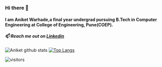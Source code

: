 ### Hi there 👋  
#### I am Aniket Warhade,a final year undergrad pursuing B.Tech in Computer Engineering at College of Engineering, Pune(COEP).
##### 📫 Reach me out on [Linkedin](https://www.linkedin.com/in/aniket-warhade-b699471b0/)

![Aniket github stats](https://github-readme-stats.vercel.app/api?username=aniketbwarhade&show_icons=true&theme=radical) [![Top Langs](https://github-readme-stats.vercel.app/api/top-langs/?username=aniketbwarhade&&hide=scss,prolog&&langs_count=8&layout=compact&show_icons=true&theme=radical)](https://github.com/aniketbwarhade/github-readme-stats)


![visitors](https://visitor-badge.laobi.icu/badge?page_id=aniketbwarhade.aniketbwarhade)
